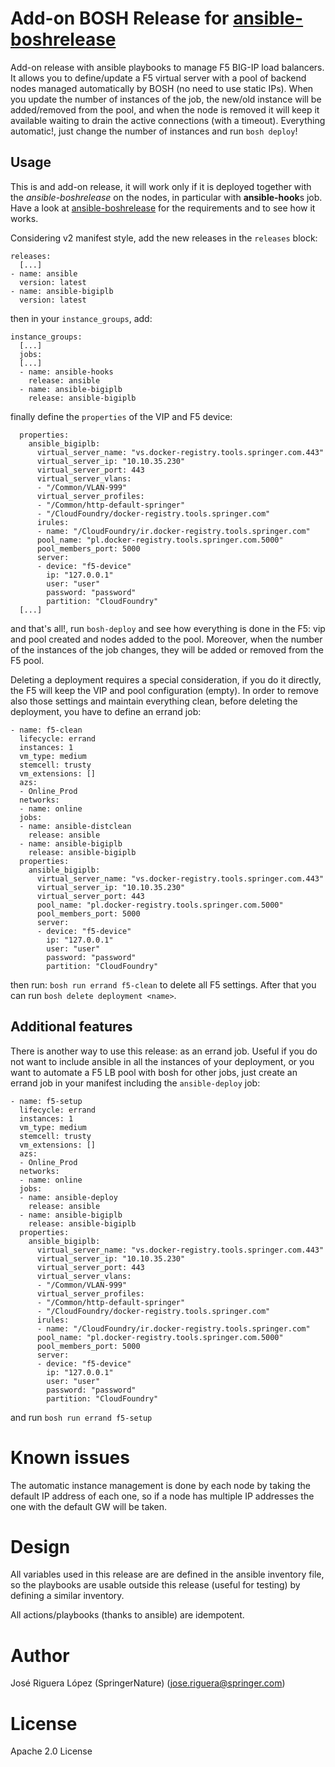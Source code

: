 # Add-on BOSH Release for [ansible-boshrelease](https://github.com/SpringerPE/ansible-bigiplb-boshrelease)

Add-on release with ansible playbooks to manage F5 BIG-IP load balancers.
It allows you to define/update a F5 virtual server with a pool of backend nodes
managed automatically by BOSH (no need to use static IPs). When you update the 
number of instances of the job, the new/old instance will be added/removed 
from the pool, and when the node is removed it will keep it available 
waiting to drain the active connections (with a timeout). 
Everything automatic!, just change the number of instances and run `bosh deploy`! 


## Usage

This is and add-on release, it will work only if it is deployed together with the 
*ansible-boshrelease* on the nodes, in particular with **ansible-hook**s job.
Have a look at [ansible-boshrelease](https://github.com/SpringerPE/ansible-bigiplb-boshrelease)
for the requirements and to see how it works.

Considering v2 manifest style, add the new releases in the `releases` block:

```
releases:
  [...]
- name: ansible
  version: latest
- name: ansible-bigiplb
  version: latest
```

then in your `instance_groups`, add:
 
```
instance_groups:
  [...]
  jobs:
  [...]
  - name: ansible-hooks
    release: ansible
  - name: ansible-bigiplb
    release: ansible-bigiplb
```

finally define the `properties` of the VIP and F5 device:

```
  properties:
    ansible_bigiplb:
      virtual_server_name: "vs.docker-registry.tools.springer.com.443"
      virtual_server_ip: "10.10.35.230"
      virtual_server_port: 443
      virtual_server_vlans:
      - "/Common/VLAN-999"
      virtual_server_profiles:
      - "/Common/http-default-springer"
      - "/CloudFoundry/docker-registry.tools.springer.com"
      irules:
      - name: "/CloudFoundry/ir.docker-registry.tools.springer.com"
      pool_name: "pl.docker-registry.tools.springer.com.5000"
      pool_members_port: 5000
      server:
      - device: "f5-device"
        ip: "127.0.0.1"
        user: "user"
        password: "password"
        partition: "CloudFoundry"
  [...]
```

and that's all!, run `bosh-deploy` and see how everything is done in the
F5: vip and pool created and nodes added to the pool. Moreover, when the 
number of the instances of the job changes, they will be added or 
removed from the F5 pool. 


Deleting a deployment requires a special consideration, if you do it
directly, the F5 will keep the VIP and pool configuration (empty). In order
to remove also those settings and maintain everything clean, before deleting 
the deployment, you have to define an errand job:

```
- name: f5-clean
  lifecycle: errand
  instances: 1
  vm_type: medium
  stemcell: trusty
  vm_extensions: []
  azs:
  - Online_Prod
  networks:
  - name: online
  jobs:
  - name: ansible-distclean
    release: ansible
  - name: ansible-bigiplb
    release: ansible-bigiplb
  properties:
    ansible_bigiplb:
      virtual_server_name: "vs.docker-registry.tools.springer.com.443"
      virtual_server_ip: "10.10.35.230"
      virtual_server_port: 443
      pool_name: "pl.docker-registry.tools.springer.com.5000"
      pool_members_port: 5000
      server:
      - device: "f5-device"
        ip: "127.0.0.1"
        user: "user"
        password: "password"
        partition: "CloudFoundry"

```

then run: `bosh run errand f5-clean` to delete all F5 settings. After that
you can run `bosh delete deployment <name>`.


## Additional features

There is another way to use this release: as an errand job. Useful if you do not
want to include ansible in all the instances of your deployment, or you want to 
automate a F5 LB pool with bosh for other jobs, just create an errand job in your
manifest including the `ansible-deploy` job:

```
- name: f5-setup
  lifecycle: errand
  instances: 1
  vm_type: medium
  stemcell: trusty
  vm_extensions: []
  azs:
  - Online_Prod
  networks:
  - name: online
  jobs:
  - name: ansible-deploy
    release: ansible
  - name: ansible-bigiplb
    release: ansible-bigiplb
  properties:
    ansible_bigiplb:
      virtual_server_name: "vs.docker-registry.tools.springer.com.443"
      virtual_server_ip: "10.10.35.230"
      virtual_server_port: 443
      virtual_server_vlans:
      - "/Common/VLAN-999"
      virtual_server_profiles:
      - "/Common/http-default-springer"
      - "/CloudFoundry/docker-registry.tools.springer.com"
      irules:
      - name: "/CloudFoundry/ir.docker-registry.tools.springer.com"
      pool_name: "pl.docker-registry.tools.springer.com.5000"
      pool_members_port: 5000
      server:
      - device: "f5-device"
        ip: "127.0.0.1"
        user: "user"
        password: "password"
        partition: "CloudFoundry"
```

and run `bosh run errand f5-setup` 


# Known issues

The automatic instance management is done by each node by taking the default IP 
address of each one, so if a node has multiple IP addresses the one with the 
default GW will be taken.


# Design

All variables used in this release are are defined in the ansible inventory file,
so the playbooks are usable outside this release (useful for testing) by 
defining a similar inventory.

All actions/playbooks (thanks to ansible) are idempotent.


# Author

José Riguera López (SpringerNature) (jose.riguera@springer.com)



# License

Apache 2.0 License

